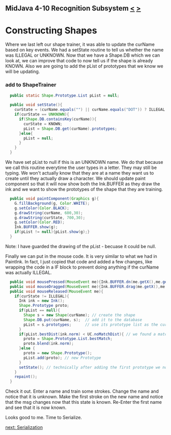 ## MidJava 4-10 Recognition Subsystem [&LT;](MJ0409.md) [&GT;](MJ0411.md)
# Constructing Shapes

Where we last left our shape trainer, it was able to update the curName based on key events. We had a setState routine to tell us whether the name was ILLEGAL or UNKNOWN. Now that we have a Shape.DB which we can look at, we can improve that code to now tell us if the shape is already KNOWN. Also we are going to add the pList of prototypes that we know we will be updating.

### add to ShapeTrainer
```java
  public static Shape.Prototype.List pList = null;
  
  public void setState(){
    curState = (curName.equals("") || curName.equals("DOT")) ? ILLEGAL : UNKNOWN;
    if(curState == UNKNOWN){
      if(Shape.DB.containsKey(curName)){
        curState = KNOWN;
        pList = Shape.DB.get(curName).prototypes;
      }else{
        pList = null;
      }
    }
  } 
```

We have set pList to null if this is an UNKNOWN name. We do that because we call this routine everytime the user types in a letter. They may still be typing. We won't actually know that they are at a name they want us to create until they actually draw a character. We should update paint component so that it will now show both the Ink.BUFFER as they draw the ink and we want to show the prototypes of the shape that they are training.

```java
  public void paintComponent(Graphics g){
    G.fillBackground(g, Color.WHITE);
    g.setColor(Color.BLACK);
    g.drawString(curName, 600,30);
    g.drawString(curState, 700,30);
    g.setColor(Color.RED);
    Ink.BUFFER.show(g);
    if(pList != null){pList.show(g);}
  }  
```

Note: I have guarded the drawing of the pList - becuase it could be null.

Finally we can put in the mouse code. It is very similar to what we had in PaintInk. In fact, I just copied that code and added a few changes, like wrapping the code in a IF block to prevent doing anything if the curName was actually ILLEGAL.   

```java  
  public void mousePressed(MouseEvent me){Ink.BUFFER.dn(me.getX(),me.getY()); repaint();}
  public void mouseDragged(MouseEvent me){Ink.BUFFER.drag(me.getX(),me.getY()); repaint();}
  public void mouseReleased(MouseEvent me){
    if(curState != ILLEGAL){
      Ink ink = new Ink();
      Shape.Prototype proto;
      if(pList == null){
        Shape s = new Shape(curName); // create the shape
        Shape.DB.put(curName, s);  // add it to the database
        pList = s.prototypes;      // use its prototype list as the current list
      }
      if(pList.bestDist(ink.norm) < UC.noMatchDist){ // we found a match so blend
        proto = Shape.Prototype.List.bestMatch;
        proto.blend(ink.norm);
      }else {
        proto = new Shape.Prototype();
        pList.add(proto); // new Prototype
      }
      setState(); // technically after adding the first prototype we now know this shape so fix the msg
    }
    repaint();
  }
```

Check it out. Enter a name and train some strokes. Change the name and notice that it is unknown. Make the first stroke on the new name and notice that the msg changes now that this state is known. Re-Enter the first name and see that it is now known. 

Looks good to me. Time to Serialize.

[next: Serialization](MJ0411.md)
